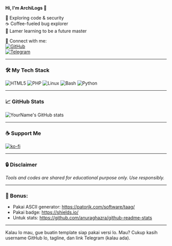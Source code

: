 
**Hi, I'm ArchiLogs 👋**

🔐 Exploring code & security  
☕ Coffee-fueled bug explorer  
🐛 Lamer learning to be a future master  

🔗 Connect with me:  
[![GitHub](https://img.shields.io/badge/GitHub-100000?style=flat&logo=github&logoColor=white)](https://github.com/YourUsername)  
[![Telegram](https://img.shields.io/badge/Telegram-2CA5E0?style=flat&logo=telegram&logoColor=white)](https://t.me/YourUsername)

---

### 🛠️ My Tech Stack

![HTML5](https://img.shields.io/badge/-HTML5-E34F26?logo=html5&logoColor=white)
![PHP](https://img.shields.io/badge/-PHP-777BB4?logo=php&logoColor=white)
![Linux](https://img.shields.io/badge/-Linux-FCC624?logo=linux&logoColor=black)
![Bash](https://img.shields.io/badge/-Bash-4EAA25?logo=gnu-bash&logoColor=white)
![Python](https://img.shields.io/badge/-Python-3776AB?logo=python&logoColor=white)

---

### 📈 GitHub Stats

![YourName's GitHub stats](https://github-readme-stats.vercel.app/api?username=YourUsername&show_icons=true&theme=tokyonight)

---

### ☕ Support Me

[![ko-fi](https://ko-fi.com/img/githubbutton_sm.svg)](https://ko-fi.com/YourUsername)

---

### 🔒 Disclaimer  
*Tools and codes are shared for educational purpose only. Use responsibly.*

---

### 🎯 Bonus:
- Pakai ASCII generator: https://patorjk.com/software/taag/
- Pakai badge: https://shields.io/
- Untuk stats: https://github.com/anuraghazra/github-readme-stats

---

Kalau lo mau, gue buatin template siap pakai versi lo. Mau? Cukup kasih username GitHub lo, tagline, dan link Telegram (kalau ada).
